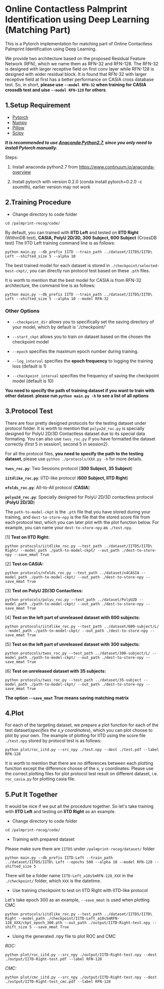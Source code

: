 # Online Contactless Palmprint Identification using Deep Learning (Matching Part)

This is a Pytorch implementation for matching part of Online Contactless Palmprint Identification using Deep Learning.

We provide two architecture based on the proposed Residual Feature Network (RFN), which we name them as RFN-32 and RFN-128. The RFN-32 is designed with larger receptive field on first conv layer while RFN-128 is designed with wider residual block. It is found that RFN-32 with larger receptive field at first has a better performance on CASIA cross database test. So, in short, **please use `--model RFN-32` when training for CASIA crossdb test and uise `--model RFN-128` for others**.


## 1.Setup Requirement

* [Pytorch](http://pytorch.org/)
* [Numpy](www.numpy.org/)
* [Pillow](https://pypi.python.org/pypi/Pillow/)
* [Scipy](https://www.scipy.org/)

***It is recommended to use [Anaconda Python2.7](https://www.continuum.io/anaconda-overview), since you only need to install Pytorch manually.***

Steps:

1. Install anaconda python2.7 from https://www.continuum.io/anaconda-overview

2. Install pytorch with version 0.2.0 (conda install pytorch=0.2.0 -c soumith), earlier version may not work

## 2.Training Procedure

* Change directory to code folder

```
cd /palmprint-recog/code/
```

By default, you can trained with **IITD Left** and tested on **IITD Right** (WithinDB test), **CASIA, PolyU 2D/3D, 300 Subject, 600 Subject** (CrossDB test) The IITD Left training command line is as follows:

```
python main.py --db_prefix IITD --train_path ../dataset/IITD5/IITD\ Left --shifted_size 5 --alpha 10
```

The best trained model for each dataset is stored in `./checkpoint/selected-best-ckpt/`, you can directly run protocol test based on these `.pth` files.

It is worth to mention that the best model for CASIA is from RFN-32 architecture, the command line is as follows:

```
python main.py --db_prefix IITD --train_path ../dataset/IITD5/IITD\ Left --shifted_size 5 --alpha 10 --model RFN-32
```

### Other Options

* `--checkpoint_dir` allows you to specifically set the saving directory of your model, which by default is './checkpoint/'

* `--start_ckpt` allows you to train on dataset based on the chosen the checkpoint model

* `--epoch` specifies the maximum epoch number during training.

* `--log_interval` specifies the **epoch frequency** to logging the training loss (default is 1)

* `--checkpoint_interval` specifies the frequency of saving the checkpoint model (default is 10)

**You need to specify the path of training dataset if you want to train with other dataset. please run `python main.py -h` to see a list of all options**

## 3.Protocol Test

There are four pretty designed protocols for the testing dataset under protocol folder. It is worth to mention that `polyu2d_roc.py` is specially designed for PolyU 2D/3D Contactless dataset due to its special data formating. You can also use `twos_roc.py` if you have formatted the dataset correctly (first 5 in session1, second 5 in session2).

For all the protocol files, **you need to specify the path to the testing dataset**, please use `python ./protocols/XXX.py -h` for more details.

**`twos_roc.py`**: Two Sessions protocol (**300 Subject, 35 Subject**)

**`iitdlike_roc.py`**: IITD-like protocol (**600 Subject, IITD Right**)

**`nfolds_roc.py`**: All-to-All protocol (**CASIA**)

**`polyu2d_roc.py`**: Specially designed for PolyU 2D/3D contactless protocol (**PolyU 2D/3D**)

The `path-to-model-ckpt` is the `.pth` file that you have stored during your training, and `dest-to-store-npy` is the file that the stored score file from each protocol test, which you can later plot with the plot function below. For example, you can name your `dest-to-store-npy` as `./test.npy`.

[1] **Test on IITD Right:**

```
python protocols/iitdlike_roc.py --test_path ../dataset/IITD5/IITD\ Right/ --model_path ./path-to-model-ckpt/ --out_path ./dest-to-store-npy --save_mmat True
```

[2] **Test on CASIA:**

```
python protocols/nfolds_roc.py --test_path ../dataset/n4CASIA --model_path ./path-to-model-ckpt/ --out_path ./dest-to-store-npy --save_mmat True
```

[3] **Test on PolyU 2D/3D Contactless:**

```
python protocols/polyu_roc.py --test_path ../dataset/PolyU2D --model_path ./path-to-model-ckpt/ --out_path ./dest-to-store-npy --save_mmat True
```

[4] **Test on the left part of unreleased dataset with 600 subjects:**

```
python protocols/iitdlike_roc.py --test_path ../dataset/600-subject/L/ --model_path ./path-to-model-ckpt/ --out_path ./dest-to-store-npy --save_mmat True
```

[5] **Test on the left part of unreleased dataset with 300 subjects:**

```
python protocols/twos_roc.py --test_path ../dataset/300-subject/L/ --model_path ./path-to-model-ckpt/ --out_path ./dest-to-store-npy --save_mmat True
```

[6] **Test on unreleased dataset with 35 subjects:**

```
python protocols/twos_roc.py --test_path ../dataset/35-subject --model_path ./path-to-model-ckpt/ --out_path ./dest-to-store-npy --save_mmat True
```

**The option `--save_mmat` True means saving matching matrix**


## 4.Plot

For each of the targeting dataset, we prepare a plot function for each of the test dataset(*specifies the x,y coordinates*), which you can plot choose to plot by your own. The example of plotting for IITD using the score file `./test.npy` stored by protocol test is as follows: 

```
python plot/roc_iitd.py --src_npy ./test.npy --dest ./test.pdf --label RFN-128
```

It is worth to mention that there are no differences between each plotting function except the difference choose of the x, y coordinates. Please use the correct plotting files for plot protocol test result on different dataset, i.e. `roc_casia.py` for plotting casia file.

## 5.Put It Together

It would be nice if we put all the procedure together. So let's take training with **IITD Left** and testing on **IITD Right** as an example.

* Change directory to code folder

```
cd /palmprint-recog/code/
```

* Training with prepared dataset

Please make sure there are `IITD5` under `/palmprint-recog/dataset/` folder

```
python main.py --db_prefix IITD-Left --train_path ../dataset/IITD5/IITD\ Left --epochs 500 --alpha 10 --model RFN-128 --shifted_size 5
```

There will be a folder name `IITD-Left_a10s5mRFN-128_XXX` in the `./checkpoint/` folder, which `XXX` is the datetime.

* Use training checkpoint to test on IITD Right with IITD-like protocol

Let's take epoch 300 as an example, `--save_mmat` is used when plotting CMC

```
python protocols/iitdlike_roc.py --test_path ../dataset/IITD5/IITD\ Right --model_path ./checkpoint/IITD-Left_a10s5mRFN-128_XXX/ckpt_epoch_300.pth --out_path ./output/IITD-Right-test.npy --shift_size 5 --save_mmat True
```

* Using the generated .npy file to plot ROC and CMC

*ROC:*

```
python plot/roc_iitd.py --src_npy ./output/IITD-Right-test.npy --dest ./output/IITD-Right-test.pdf --label RFN-128
```

*CMC:*

```
python plot/cmc_iitd.py --src_npy ./output/IITD-Right-test.npy --dest ./output/IITD-Right-test_cmc.pdf --label RFN-128
```